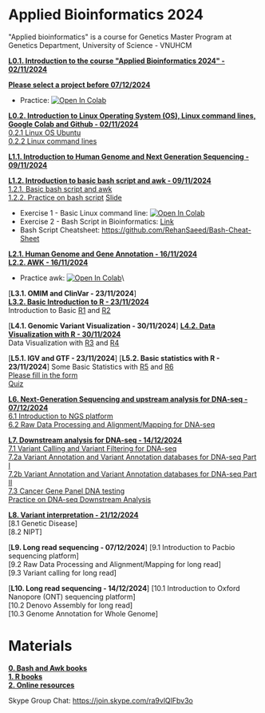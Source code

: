 # Applied Bioinformatics 2024
"Applied bioinformatics" is a course for Genetics Master Program at Genetics Department, University of Science - VNUHCM

[**L0.1. Introduction to the course "Applied Bioinformatics 2024" - 02/11/2024**](https://github.com/luuloi/AppliedBioinformatics2024/tree/main/Lecture_0) 

[**Please select a project before 07/12/2024**](https://docs.google.com/spreadsheets/d/13wdcJoBUs-Uw3pWMku0huHMdTa5NOBIU1miyxDYlVw0/edit?usp=sharing)
- Practice: [![Open In Colab](https://colab.research.google.com/assets/colab-badge.svg)](https://colab.research.google.com/drive/10uSGZdtSFFzrHnY9UPPGjimbJz8gBNyN#scrollTo=LUF-H26AWt9w)

[**L0.2. Introduction to Linux Operating System (OS), Linux command lines, Google Colab and Github - 02/11/2024**](https://github.com/luuloi/AppliedBioinformatics2023/tree/d19ed217da3a715642a1436a472c140ce288f975/Lecture1) \
   [0.2.1 Linux OS Ubuntu](https://www.youtube.com/watch?v=HHZExqr9RJ0&list=PLXtgXP89Tyn8zX7cQ9ryvk3AwP4JHxHXh) \
   [0.2.2 Linux command lines](https://www.youtube.com/watch?v=DD8o2Ihhd3s&list=PLXtgXP89Tyn8zX7cQ9ryvk3AwP4JHxHXh&index=3) 

[**L1.1. Introduction to Human Genome and Next Generation Sequencing  - 09/11/2024**](https://github.com/luuloi/AppliedBioinformatics2024/tree/main/Lecture_1) 

[**L1.2. Introduction to basic bash script and awk  - 09/11/2024**](https://github.com/luuloi/AppliedBioinformatics2023/tree/d19ed217da3a715642a1436a472c140ce288f975/Lecture1) \
   [1.2.1. Basic bash script and awk](https://www.youtube.com/watch?v=6c3F9zR3Oz0&list=PLXtgXP89Tyn8zX7cQ9ryvk3AwP4JHxHXh&index=4)\
   [1.2.2. Practice on bash script](https://www.youtube.com/watch?v=cE4YwB9giaI&list=PLXtgXP89Tyn8zX7cQ9ryvk3AwP4JHxHXh&index=5) 
   [Slide](./Lecture_1/Introduction_to_bash_scripting.pdf)
- Exercise 1 - Basic Linux command line: [![Open In Colab](https://colab.research.google.com/assets/colab-badge.svg)](https://colab.research.google.com/drive/1O1Q_WeGwO1igbOuhtoEWDkSAY4zLQg4A?usp=sharing)
- Exercise 2 - Bash Script in Bioinformatics: [Link](https://docs.google.com/presentation/d/1ei9ukTqA0wQEp4yiNVpB_sQpgeXA135KCPBbMJautTo/edit?usp=sharing)
- Bash Script Cheatsheet: https://github.com/RehanSaeed/Bash-Cheat-Sheet

[**L2.1. Human Genome and Gene Annotation  - 16/11/2024**](https://github.com/luuloi/AppliedBioinformatics2024/tree/main/Lecture_2)\
[**L2.2. AWK  - 16/11/2024**](https://github.com/luuloi/AppliedBioinformatics2024/tree/main/Lecture_2)
- Practice awk: [![Open In Colab](https://colab.research.google.com/assets/colab-badge.svg)](https://colab.research.google.com/drive/16blHi2_QpxCnF970EXhItW07tHJMEj73?authuser=0&pli=1#scrollTo=WEeT-l0MjSTr)\

[**L3.1. OMIM and ClinVar - 23/11/2024**]\
[**L3.2. Basic Introduction to R - 23/11/2024**](https://github.com/luuloi/AppliedBioinformatics2023/tree/d19ed217da3a715642a1436a472c140ce288f975/Lecture2) \
Introduction to Basic [R1](https://www.youtube.com/watch?v=0T88PMzDyC8&list=PLXtgXP89Tyn8zX7cQ9ryvk3AwP4JHxHXh&index=5&pp=iAQB&fbclid=IwAR1yvmbv1vBaygnjIvkUa-3ytEpdHoKpm0QZv_LH6pBDOKwpsLGrVlw33ng) and [R2](https://www.youtube.com/watch?v=OexjRQDIwJA&list=PLXtgXP89Tyn8zX7cQ9ryvk3AwP4JHxHXh&index=8&t=1s)

[**L4.1. Genomic Variant Visualization - 30/11/2024**]
[**L4.2. Data Visualization with R - 30/11/2024**](https://github.com/luuloi/AppliedBioinformatics2023/tree/d19ed217da3a715642a1436a472c140ce288f975/Lecture2) \
Data Visualization with [R3](https://www.youtube.com/watch?v=UbLO2hKG_iQ&list=PLXtgXP89Tyn8zX7cQ9ryvk3AwP4JHxHXh&index=7) and [R4](https://www.youtube.com/watch?v=zkLsIb5MIPY&list=PLXtgXP89Tyn8zX7cQ9ryvk3AwP4JHxHXh&index=9)

[**L5.1. IGV and GTF  - 23/11/2024**]
[**L5.2. Basic statistics with R - 23/11/2024**]
Some Basic Statistics with [R5](https://www.youtube.com/watch?v=6TVYI9ub460&list=PLXtgXP89Tyn8zX7cQ9ryvk3AwP4JHxHXh&index=11) and [R6](https://www.youtube.com/watch?v=jnJ2GZDnM3A&list=PLXtgXP89Tyn8zX7cQ9ryvk3AwP4JHxHXh&index=10)\
[Please fill in the form](https://docs.google.com/spreadsheets/d/1Ivx9iK1FTmQ3u1MH_u3lIlocKhDEss4yE8fg1yz_xo0/edit?usp=sharing) \
[Quiz](https://docs.google.com/forms/d/e/1FAIpQLSeq_nzCg52Mls9536ORNgOpU35c4k-uxgY2rnDjdCEs6pdvfg/viewform)

[**L6. Next-Generation Sequencing and upstream analysis for DNA-seq - 07/12/2024**](https://github.com/luuloi/AppliedBioinformatics2023/tree/main/Lecture5) \
[6.1 Introduction to NGS platform](https://www.youtube.com/watch?v=nD568OBFQC0&list=PLXtgXP89Tyn92OdScNIYBUBI8DNCFCCN4&index=3) \
[6.2 Raw Data Processing and Alignment/Mapping for DNA-seq](https://www.youtube.com/watch?v=ZqmkzgHgUuM&list=PLXtgXP89Tyn92OdScNIYBUBI8DNCFCCN4&index=4)

[**L7. Downstream analysis for DNA-seq - 14/12/2024**](https://github.com/luuloi/AppliedBioinformatics2023/tree/main/Lecture6) \
[7.1 Variant Calling and Variant Filtering for DNA-seq](https://www.youtube.com/watch?v=2-Fzd0yiv0M&list=PLXtgXP89Tyn92OdScNIYBUBI8DNCFCCN4&index=6) \
[7.2a Variant Annotation and Variant Annotation databases for DNA-seq Part I](https://www.youtube.com/watch?v=Q7JWzrBJc48&list=PLXtgXP89Tyn92OdScNIYBUBI8DNCFCCN4&index=8) \
[7.2b Variant Annotation and Variant Annotation databases for DNA-seq Part II](https://www.youtube.com/watch?v=JjFl_fP4t38&list=PLXtgXP89Tyn92OdScNIYBUBI8DNCFCCN4&index=9) \
[7.3 Cancer Gene Panel DNA testing](https://www.youtube.com/watch?v=eT4NXergQCg&list=PLXtgXP89Tyn92OdScNIYBUBI8DNCFCCN4&index=10) \
[Practice on DNA-seq Downstream Analysis](https://github.com/ducminhnguyenle/NGS3_Variant_Discovery.git) 

[**L8. Variant interpretation - 21/12/2024**](https://github.com/luuloi/AppliedBioinformatics2023/tree/main/Lecture5) \
[8.1 Genetic Disease] \
[8.2 NIPT]

[**L9. Long read sequencing - 07/12/2024**] 
[9.1 Introduction to Pacbio sequencing platform] \
[9.2 Raw Data Processing and Alignment/Mapping for long read] \
[9.3 Variant calling for long read]

[**L10. Long read sequencing - 14/12/2024**]
[10.1 Introduction to Oxford Nanopore (ONT) sequencing platform] \
[10.2 Denovo Assembly for long read] \
[10.3 Genome Annotation for Whole Genome]

# **Materials**
[**0. Bash and Awk books**](https://github.com/luuloi/AppliedBioinformatics2023/tree/43e5ce8a178e579497db221a33f1cd1daed26e73/Materials/book/bioinformatics_linux) \
[**1. R books**](https://github.com/luuloi/AppliedBioinformatics2023/tree/43e5ce8a178e579497db221a33f1cd1daed26e73/Materials/book/R) \
[**2. Online resources**](https://github.com/luuloi/AppliedBioinformatics2023/blob/43e5ce8a178e579497db221a33f1cd1daed26e73/Materials/README.md)

Skype Group Chat: https://join.skype.com/ra9vlQlFbv3o
